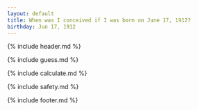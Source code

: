 ```yaml
---
layout: default
title: When was I conceived if I was born on June 17, 1912?
birthday: Jun 17, 1912
---
```


{% include header.md %}

{% include guess.md %}

{% include calculate.md %}

{% include safety.md %}

{% include footer.md %}



